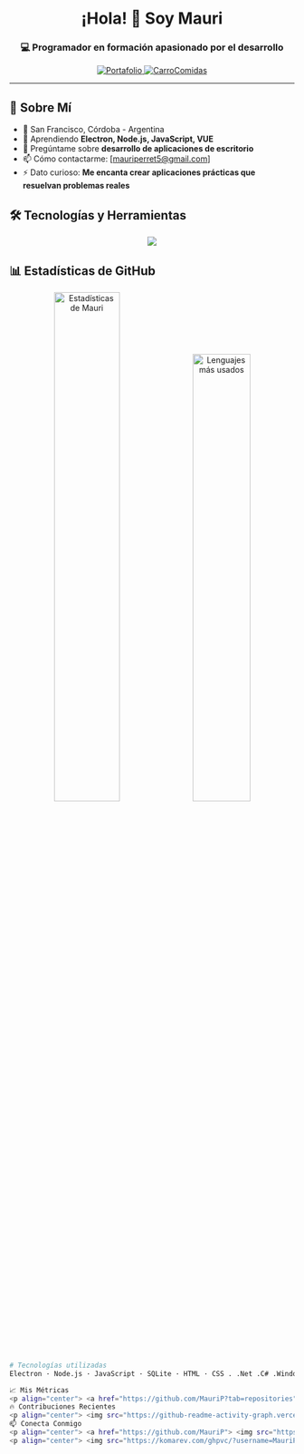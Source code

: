<h1 align="center">¡Hola! 👋 Soy Mauri</h1>
<h3 align="center">💻 Programador en formación apasionado por el desarrollo</h3>

<p align="center">
  <a href="https://github.com/MauriP?tab=repositories">
    <img src="https://img.shields.io/badge/Portafolio-CarroComidas-blue?style=for-the-badge&logo=github" alt="Portafolio">
  </a>
  <a href="https://github.com/MauriP/CarroComidas">
    <img src="https://img.shields.io/badge/Proyecto_Principal-CarroComidas-green?style=for-the-badge" alt="CarroComidas">
  </a>
</p>

---

## 🚀 Sobre Mí
- 🏡 San Francisco, Córdoba - Argentina
- 🌱 Aprendiendo **Electron, Node.js, JavaScript, VUE**
- 💬 Pregúntame sobre **desarrollo de aplicaciones de escritorio**
- 📫 Cómo contactarme: [mauriperret5@gmail.com]
- ⚡ Dato curioso: **Me encanta crear aplicaciones prácticas que resuelvan problemas reales**

## 🛠️ Tecnologías y Herramientas

<p align="center">
  <img src="https://skillicons.dev/icons?i=js,html,css,nodejs,electron,sqlite,git,github,vscode&perline=5" />
</p>

## 📊 Estadísticas de GitHub

<p align="center">
  <img src="https://github-readme-stats.vercel.app/api?username=MauriP&show_icons=true&theme=radical" alt="Estadísticas de Mauri" width="48%" />
  <img src="https://github-readme-stats.vercel.app/api/top-langs/?username=MauriP&layout=compact&theme=radical" alt="Lenguajes más usados" width="45%" />
</p>

```bash
# Tecnologías utilizadas
Electron · Node.js · JavaScript · SQLite · HTML · CSS . .Net .C# .Windows Form

📈 Mis Métricas
<p align="center"> <a href="https://github.com/MauriP?tab=repositories"> <img src="https://github-profile-summary-cards.vercel.app/api/cards/profile-details?username=MauriP&theme=radical" alt="Resumen de perfil" /> </a> </p>
🔥 Contribuciones Recientes
<p align="center"> <img src="https://github-readme-activity-graph.vercel.app/graph?username=MauriP&theme=react-dark&bg_color=20232a&hide_border=true" alt="Gráfico de actividad" width="90%" /> </p>
📫 Conecta Conmigo
<p align="center"> <a href="https://github.com/MauriP"> <img src="https://img.shields.io/badge/GitHub-MauriP-black?style=for-the-badge&logo=github" alt="GitHub"> </a> <!-- Añade más redes sociales si las tienes --> <!-- <a href="[tu-linkedin]"> <img src="https://img.shields.io/badge/LinkedIn-Mauricio-blue?style=for-the-badge&logo=linkedin" alt="LinkedIn"> </a> <a href="[tu-twitter]"> <img src="https://img.shields.io/badge/Twitter-@usuario-1DA1F2?style=for-the-badge&logo=twitter" alt="Twitter"> </a> --> </p>
<p align="center"> <img src="https://komarev.com/ghpvc/?username=MauriP&color=blue&style=flat-square" alt="Visitas al perfil" /> <a href="https://github.com/MauriP?tab=followers"> <img src="https://img.shields.io/github/followers/MauriP?label=Follow&style=social" alt="Seguidores"> </a> </p> ```
